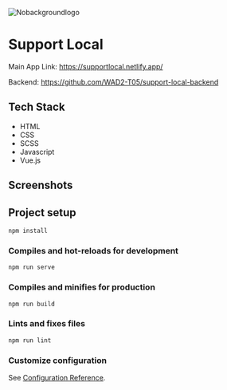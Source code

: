 ![Nobackgroundlogo](https://user-images.githubusercontent.com/86020207/200137707-5c6d0b28-968c-4ebb-9bee-a8ad4efe6e16.png)

# Support Local

Main App Link: https://supportlocal.netlify.app/

Backend: https://github.com/WAD2-T05/support-local-backend

## Tech Stack 
* HTML
* CSS
* SCSS
* Javascript
* Vue.js

## Screenshots

## Project setup
```
npm install
```

### Compiles and hot-reloads for development
```
npm run serve
```

### Compiles and minifies for production
```
npm run build
```

### Lints and fixes files
```
npm run lint
```

### Customize configuration
See [Configuration Reference](https://cli.vuejs.org/config/).
